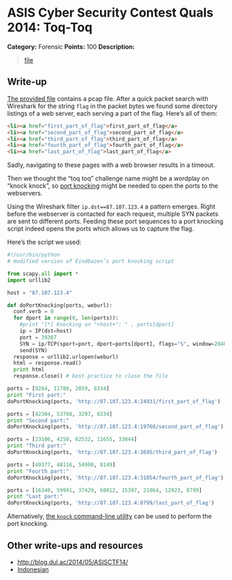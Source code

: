 # ASIS Cyber Security Contest Quals 2014: Toq-Toq

**Category:** Forensic
**Points:** 100
**Description:**

> [file](forensic_100_c920dfa687ed1bf550783407025586f1)

## Write-up

[The provided file](forensic_100_c920dfa687ed1bf550783407025586f1) contains a pcap file. After a quick packet search with Wireshark for the string `flag` in the packet bytes we found some directory listings of a web server, each serving a part of the flag. Here’s all of them:

```html
<li><a href="first_part_of_flag">first_part_of_flag</a>
<li><a href="second_part_of_flag">second_part_of_flag</a>
<li><a href="third_part_of_flag">third_part_of_flag</a>
<li><a href="fourth_part_of_flag">fourth_part_of_flag</a>
<li><a href="last_part_of_flag">last_part_of_flag</a>
```

Sadly, navigating to these pages with a web browser results in a timeout.

Then we thought the “toq toq” challenge name might be a wordplay on “knock knock”, so [port knocking](http://en.wikipedia.org/wiki/Port_knocking) might be needed to open the ports to the webservers.

Using the Wireshark filter `ip.dst==87.107.123.4` a pattern emerges. Right before the webserver is contacted for each request, multiple SYN packets are sent to different ports. Feeding these port sequences to a port knocking script indeed opens the ports which allows us to capture the flag.

Here’s the script we used:

```python
#!/usr/bin/python
# modified version of Eindbazen’s port knocking script

from scapy.all import *
import urllib2

host = "87.107.123.4"

def doPortKnocking(ports, weburl):
  conf.verb = 0
  for dport in range(0, len(ports)):
    #print "[*] Knocking on "+host+": " , ports[dport]
    ip = IP(dst=host)
    port = 39367
    SYN = ip/TCP(sport=port, dport=ports[dport], flags="S", window=2048, options=[('MSS',1460)], seq=0)
    send(SYN)
  response = urllib2.urlopen(weburl)
  html = response.read()
  print html
  response.close() # best practice to close the file

ports = [9264, 11780, 2059, 8334]
print "First part:"
doPortKnocking(ports, 'http://87.107.123.4:24931/first_part_of_flag')

ports = [42304, 53768, 3297, 8334]
print "Second part:"
doPortKnocking(ports, 'http://87.107.123.4:19760/second_part_of_flag')

ports = [23106, 4250, 62532, 11655, 33844]
print "Third part:"
doPortKnocking(ports, 'http://87.107.123.4:3695/third_part_of_flag')

ports = [49377, 48116, 54900, 8149]
print "Fourth part:"
doPortKnocking(ports, 'http://87.107.123.4:31054/fourth_part_of_flag')

ports = [16340, 59991, 37429, 60012, 15397, 21864, 12923, 8799]
print "Last part:"
doPortKnocking(ports, 'http://87.107.123.4:8799/last_part_of_flag')
```

Alternatively, [the `knock` command-line utility](http://www.zeroflux.org/projects/knock) can be used to perform the port knocking.

## Other write-ups and resources

* <http://blog.dul.ac/2014/05/ASISCTF14/>
* [Indonesian](http://blog.rentjong.net/2014/05/toq-toq-forensic100.html)
